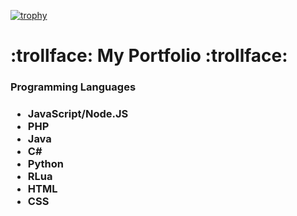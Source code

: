 [![trophy](https://github-profile-trophy.vercel.app/?username=business-goose)](https://github.com/ryo-ma/github-profile-trophy)

<h1>:trollface: My Portfolio :trollface:</h1>
<h3>Programming Languages<h3>
<ul>
  <li>JavaScript/Node.JS</li>
  <li>PHP</li>
  <li>Java</li>
  <li>C#</li>
  <li>Python</li>
  <li>RLua</li>
  <li>HTML</li>
  <li>CSS</li>
<ul>
